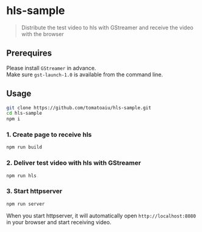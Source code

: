 # hls-sample

> Distribute the test video to hls with GStreamer and receive the video with the browser

## Prerequires

Please install `GStreamer` in advance.  
Make sure `gst-launch-1.0` is available from the command line.

## Usage

```sh
git clone https://github.com/tomatoaiu/hls-sample.git
cd hls-sample
npm i
```

### 1. Create page to receive hls

```sh
npm run build
```

### 2. Deliver test video with hls with GStreamer

```sh
npm run hls
```

### 3. Start httpserver

```sh
npm run server
```

When you start httpserver, it will automatically open `http://localhost:8080` in your browser and start receiving video.

